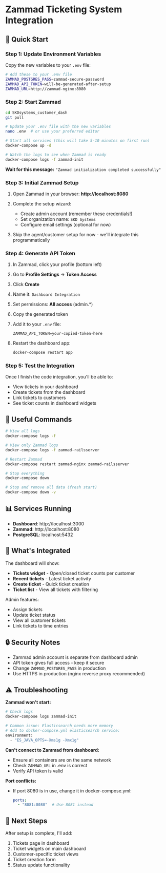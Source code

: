 # Zammad Ticketing System Integration

## 🚀 Quick Start

### Step 1: Update Environment Variables

Copy the new variables to your `.env` file:

```bash
# Add these to your .env file
ZAMMAD_POSTGRES_PASS=zammad-secure-password
ZAMMAD_API_TOKEN=will-be-generated-after-setup
ZAMMAD_URL=http://zammad-nginx:8080
```

### Step 2: Start Zammad

```bash
cd SKDsystems_customer_dash
git pull

# Update your .env file with the new variables
nano .env  # or use your preferred editor

# Start all services (this will take 5-10 minutes on first run)
docker-compose up -d

# Watch the logs to see when Zammad is ready
docker-compose logs -f zammad-init
```

**Wait for this message:** `"Zammad initialization completed successfully"`

### Step 3: Initial Zammad Setup

1. Open Zammad in your browser: **http://localhost:8080**

2. Complete the setup wizard:
   - Create admin account (remember these credentials!)
   - Set organization name: `SKD Systems`
   - Configure email settings (optional for now)

3. Skip the agent/customer setup for now - we'll integrate this programmatically

### Step 4: Generate API Token

1. In Zammad, click your profile (bottom left)
2. Go to **Profile Settings** → **Token Access**
3. Click **Create** 
4. Name it: `Dashboard Integration`
5. Set permissions: **All access** (admin.*)
6. Copy the generated token
7. Add it to your `.env` file:
   ```
   ZAMMAD_API_TOKEN=your-copied-token-here
   ```

8. Restart the dashboard app:
   ```bash
   docker-compose restart app
   ```

### Step 5: Test the Integration

Once I finish the code integration, you'll be able to:
- View tickets in your dashboard
- Create tickets from the dashboard
- Link tickets to customers
- See ticket counts in dashboard widgets

## 🔧 Useful Commands

```bash
# View all logs
docker-compose logs -f

# View only Zammad logs
docker-compose logs -f zammad-railsserver

# Restart Zammad
docker-compose restart zammad-nginx zammad-railsserver

# Stop everything
docker-compose down

# Stop and remove all data (fresh start)
docker-compose down -v
```

## 📊 Services Running

- **Dashboard**: http://localhost:3000
- **Zammad**: http://localhost:8080
- **PostgreSQL**: localhost:5432

## 🎯 What's Integrated

The dashboard will show:
- **Tickets widget** - Open/closed ticket counts per customer
- **Recent tickets** - Latest ticket activity
- **Create ticket** - Quick ticket creation
- **Ticket list** - View all tickets with filtering

Admin features:
- Assign tickets
- Update ticket status
- View all customer tickets
- Link tickets to time entries

## 🔒 Security Notes

- Zammad admin account is separate from dashboard admin
- API token gives full access - keep it secure
- Change `ZAMMAD_POSTGRES_PASS` in production
- Use HTTPS in production (nginx reverse proxy recommended)

## ⚠️ Troubleshooting

**Zammad won't start:**
```bash
# Check logs
docker-compose logs zammad-init

# Common issue: Elasticsearch needs more memory
# Add to docker-compose.yml elasticsearch service:
environment:
  - "ES_JAVA_OPTS=-Xms1g -Xmx1g"
```

**Can't connect to Zammad from dashboard:**
- Ensure all containers are on the same network
- Check `ZAMMAD_URL` in .env is correct
- Verify API token is valid

**Port conflicts:**
- If port 8080 is in use, change it in docker-compose.yml:
  ```yaml
  ports:
    - "8081:8080"  # Use 8081 instead
  ```

## 📝 Next Steps

After setup is complete, I'll add:
1. Tickets page in dashboard
2. Ticket widgets on main dashboard
3. Customer-specific ticket views
4. Ticket creation form
5. Status update functionality
